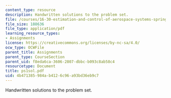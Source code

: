 ```yaml
---
content_type: resource
description: Handwritten solutions to the problem set.
file: /courses/16-30-estimation-and-control-of-aerospace-systems-spring-2004/4b471385984ab4126c96a93bd36eb9c7_ps1sol.pdf
file_size: 188636
file_type: application/pdf
learning_resource_types:
- Assignments
license: https://creativecommons.org/licenses/by-nc-sa/4.0/
ocw_type: OCWFile
parent_title: Assignments
parent_type: CourseSection
parent_uid: f8eda6ca-3606-2807-dbbc-b093c8ab58c4
resourcetype: Document
title: ps1sol.pdf
uid: 4b471385-984a-b412-6c96-a93bd36eb9c7
---
```

Handwritten solutions to the problem set.